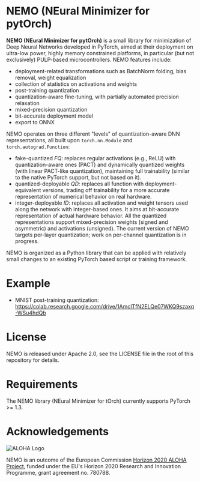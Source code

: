 # NEMO (NEural Minimizer for pytOrch)
**NEMO (NEural Minimizer for pytOrch)** is a small library for minimization of Deep Neural Networks developed in PyTorch, aimed at their deployment on ultra-low power, highly memory constrained platforms, in particular (but not exclusively) PULP-based microcontrollers.
NEMO features include:
 - deployment-related transformations such as BatchNorm folding, bias removal, weight equalization 
 - collection of statistics on activations and weights
 - post-training quantization
 - quantization-aware fine-tuning, with partially automated precision relaxation
 - mixed-precision quantization
 - bit-accurate deployment model
 - export to ONNX

NEMO operates on three different "levels" of quantization-aware DNN representations, all built upon `torch.nn.Module` and `torch.autograd.Function`:
 - fake-quantized *FQ*: replaces regular activations (e.g., ReLU) with quantization-aware ones (PACT) and dynamically quantized weights (with linear PACT-like quantization), maintaining full trainability (similar to the native PyTorch support, but not based on it).
 - quantized-deployable *QD*: replaces all function with deployment-equivalent versions, trading off trainability for a more accurate representation of numerical behavior on real hardware.
 - integer-deployable *ID*: replaces all activation and weight tensors used along the network with integer-based ones. It aims at bit-accurate representation of actual hardware behavior.
All the quantized representations support mixed-precision weights (signed and asymmetric) and activations (unsigned). The current version of NEMO targets per-layer quantization; work on per-channel quantization is in progress.

NEMO is organized as a Python library that can be applied with relatively small changes to an existing PyTorch based script or training framework.

# Example
- MNIST post-training quantization: https://colab.research.google.com/drive/1AmcITfN2ELQe07WKQ9szaxq-WSu4hdQb

# License
NEMO is released under Apache 2.0, see the LICENSE file in the root of this repository for details.

# Requirements
The NEMO library (NEural Minimizer for tOrch) currently supports PyTorch >= 1.3.

# Acknowledgements
![ALOHA Logo](/var/aloha.png)

NEMO is an outcome of the European Commission [Horizon 2020 ALOHA Project](https://www.aloha-h2020.eu/), funded under the EU's Horizon 2020 Research and Innovation Programme, grant agreement no. 780788.
